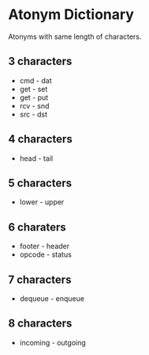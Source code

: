 # Atonym Dictionary
Atonyms with same length of characters.

## 3 characters
* cmd - dat
* get - set
* get - put
* rcv - snd
* src - dst

## 4 characters
* head - tail

## 5 characters
* lower - upper

## 6 charaters
* footer - header
* opcode - status

## 7 characters
* dequeue - enqueue

## 8 characters
* incoming - outgoing
